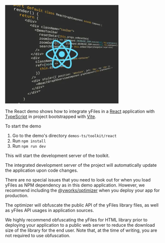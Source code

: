 <!--
 //////////////////////////////////////////////////////////////////////////////
 // @license
 // This file is part of yFiles for HTML.
 // Use is subject to license terms.
 //
 // Copyright (c) by yWorks GmbH, Vor dem Kreuzberg 28,
 // 72070 Tuebingen, Germany. All rights reserved.
 //
 //////////////////////////////////////////////////////////////////////////////
-->
<img src="../../../doc/demo-thumbnails/react.webp" alt="demo-thumbnail" height="320"/>

The React demo shows how to integrate yFiles in a [React](https://reactjs.org/) application with [TypeScript](https://www.typescriptlang.org/) in project bootstrapped with [Vite](https://vitejs.dev/).

To start the demo

1.  Go to the demo's directory `demos-ts/toolkit/react`
2.  Run `npm install`
3.  Run `npm run dev`

This will start the development server of the toolkit.

The integrated development server of the project will automatically update the application upon code changes.

There are no special issues that you need to look out for when you load yFiles as NPM dependency as in this demo application. However, we recommend including the [@yworks/optimizer](https://www.npmjs.com/package/@yworks/optimizer) when you deploy your app for production.

The optimizer will obfuscate the public API of the yFiles library files, as well as yFiles API usages in application sources.

We highly recommend obfuscating the yFiles for HTML library prior to deploying your application to a public web server to reduce the download size of the library for the end user. Note that, at the time of writing, you are not required to use obfuscation.

